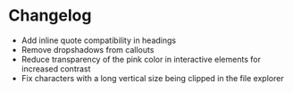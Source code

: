# Changelog

- Add inline quote compatibility in headings
- Remove dropshadows from callouts
- Reduce transparency of the pink color in interactive elements for increased contrast
- Fix characters with a long vertical size being clipped in the file explorer

